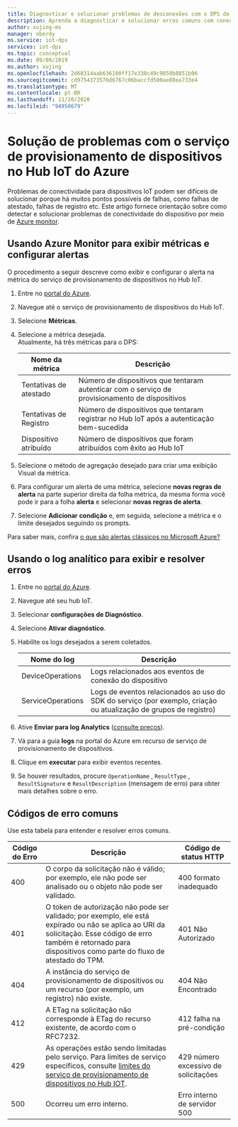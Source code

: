 ```yaml
---
title: Diagnosticar e solucionar problemas de desconexões com o DPS do Hub IoT do Azure
description: Aprenda a diagnosticar e solucionar erros comuns com conectividade de dispositivo para o serviço de provisionamento de dispositivos no Hub IoT do Azure (DPS)
author: xujing-ms
manager: nberdy
ms.service: iot-dps
services: iot-dps
ms.topic: conceptual
ms.date: 09/09/2019
ms.author: xujing
ms.openlocfilehash: 2d68314aab636180ff17e330c49c9859b8851b06
ms.sourcegitcommit: cd9754373576d6767c06baccfd500ae88ea733e4
ms.translationtype: MT
ms.contentlocale: pt-BR
ms.lasthandoff: 11/20/2020
ms.locfileid: "94950679"
---
```

# <a name="troubleshooting-with-azure-iot-hub-device-provisioning-service"></a>Solução de problemas com o serviço de provisionamento de dispositivos no Hub IoT do Azure

Problemas de conectividade para dispositivos IoT podem ser difíceis de solucionar porque há muitos pontos possíveis de falhas, como falhas de atestado, falhas de registro etc. Este artigo fornece orientação sobre como detectar e solucionar problemas de conectividade do dispositivo por meio de [Azure monitor](../azure-monitor/overview.md).

## <a name="using-azure-monitor-to-view-metrics-and-set-up-alerts"></a>Usando Azure Monitor para exibir métricas e configurar alertas

O procedimento a seguir descreve como exibir e configurar o alerta na métrica do serviço de provisionamento de dispositivos no Hub IoT. 

1. Entre no [portal do Azure](https://portal.azure.com).

2. Navegue até o serviço de provisionamento de dispositivos do Hub IoT.

3. Selecione **Métricas**.

4. Selecione a métrica desejada. 
   <br />Atualmente, há três métricas para o DPS:

    | Nome da métrica | Descrição |
    |-------|------------|
    | Tentativas de atestado | Número de dispositivos que tentaram autenticar com o serviço de provisionamento de dispositivos|
    | Tentativas de Registro | Número de dispositivos que tentaram registrar no Hub IoT após a autenticação bem-sucedida|
    | Dispositivo atribuído | Número de dispositivos que foram atribuídos com êxito ao Hub IoT|

5. Selecione o método de agregação desejado para criar uma exibição Visual da métrica. 

6. Para configurar um alerta de uma métrica, selecione **novas regras de alerta** na parte superior direita da folha métrica, da mesma forma você pode ir para a folha **alerta** e selecionar **novas regras de alerta**.

7. Selecione **Adicionar condição** e, em seguida, selecione a métrica e o limite desejados seguindo os prompts.

Para saber mais, confira [o que são alertas clássicos no Microsoft Azure?](../azure-monitor/platform/alerts-overview.md)

## <a name="using-log-analytic-to-view-and-resolve-errors"></a>Usando o log analítico para exibir e resolver erros

1. Entre no [portal do Azure](https://portal.azure.com).

2. Navegue até seu hub IoT.

3. Selecionar **configurações de Diagnóstico**.

4. Selecione **Ativar diagnóstico**.

5. Habilite os logs desejados a serem coletados.

    | Nome do log | Descrição |
    |-------|------------|
    | DeviceOperations | Logs relacionados aos eventos de conexão do dispositivo |
    | ServiceOperations | Logs de eventos relacionados ao uso do SDK do serviço (por exemplo, criação ou atualização de grupos de registro)|

6. Ative **Enviar para log Analytics** ([consulte preços](https://azure.microsoft.com/pricing/details/log-analytics/)). 

7. Vá para a guia **logs** na portal do Azure em recurso de serviço de provisionamento de dispositivos.

8. Clique em **executar** para exibir eventos recentes.

9. Se houver resultados, procure `OperationName` , `ResultType` , `ResultSignature` e `ResultDescription` (mensagem de erro) para obter mais detalhes sobre o erro.


## <a name="common-error-codes"></a>Códigos de erro comuns
Use esta tabela para entender e resolver erros comuns.

| Código do Erro| Descrição | Código de status HTTP |
|-------|------------|------------|
| 400 | O corpo da solicitação não é válido; por exemplo, ele não pode ser analisado ou o objeto não pode ser validado.| 400 formato inadequado |
| 401 | O token de autorização não pode ser validado; por exemplo, ele está expirado ou não se aplica ao URI da solicitação. Esse código de erro também é retornado para dispositivos como parte do fluxo de atestado do TPM. | 401 Não Autorizado|
| 404 | A instância do serviço de provisionamento de dispositivos ou um recurso (por exemplo, um registro) não existe. |404 Não Encontrado |
| 412 | A ETag na solicitação não corresponde à ETag do recurso existente, de acordo com o RFC7232. | 412 falha na pré-condição |
| 429 | As operações estão sendo limitadas pelo serviço. Para limites de serviço específicos, consulte [limites do serviço de provisionamento de dispositivos no Hub IOT](../azure-resource-manager/management/azure-subscription-service-limits.md#iot-hub-device-provisioning-service-limits). | 429 número excessivo de solicitações |
| 500 | Ocorreu um erro interno. | Erro interno de servidor 500|